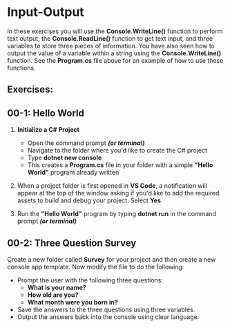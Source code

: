 # Input-Output

In these exercises you will use the **Console.WriteLine()** function to perform text output, the **Console.ReadLine()** function to get text input, and three variables to store three pieces of information.  You have also seen how to output the value of a variable within a string using the **Console.WriteLine()** function.  See the **Program.cs** file above for an example of how to use these functions.

## Exercises:

## 00-1:  Hello World

1.  **Initialize a C# Project**

    * Open the command prompt ***(or terminal)***
    * Navigate to the folder where you'd like to create the C# project
    * Type **dotnet new console**
    * This creates a **Program.cs** file in your folder with a simple **"Hello World"** program already written
2.  When a project folder is first opened in **VS Code**, a notification will appear at the top of the window asking if you'd like to add the required assets to build and debug your project.  Select **Yes**
3.  Run the **"Hello World"** program by typing **dotnet run** in the command prompt ***(or terminal)***

## 00-2:  Three Question Survey

Create a new folder called **Survey** for your project and then create a new console app template.  Now modify the file to do the following:
* Prompt the user with the following three questions:
    * **What is your name?**
    * **How old are you?**
    * **What month were you born in?**
* Save the answers to the three questions using three variables.
* Output the answers back into the console using clear language.
